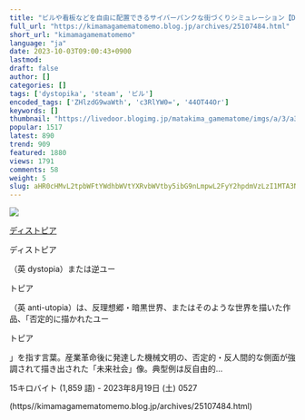 ```yaml
---
title: "ビルや看板などを自由に配置できるサイバーパンクな街づくりシミュレーション【Dystopika】Steam向けに発表 "
full_url: "https://kimamagamematomemo.blog.jp/archives/25107484.html"
short_url: "kimamagamematomemo"
language: "ja"
date: 2023-10-03T09:00:43+0900
lastmod: 
draft: false
author: []
categories: []
tags: ['dystopika', 'steam', 'ビル']
encoded_tags: ['ZHlzdG9waWth', 'c3RlYW0=', '44OT44Or']
keywords: []
thumbnail: "https://livedoor.blogimg.jp/matakima_gamematome/imgs/a/3/a33c26aa-s.jpg"
popular: 1517
latest: 890
trend: 909
featured: 1880
views: 1791
comments: 58
weight: 5
slug: aHR0cHMvL2tpbWFtYWdhbWVtYXRvbWVtby5ibG9nLmpwL2FyY2hpdmVzLzI1MTA3NDg0Lmh0bWw=
---
```


![](https://livedoor.blogimg.jp/matakima_gamematome/imgs/a/3/a33c26aa-s.jpg)

<div><a title='ディストピア' href='https//ja.wikipedia.org/wiki/%E3%83%87%E3%82%A3%E3%82%B9%E3%83%88%E3%83%94%E3%82%A2' target='_blank'><p>ディストピア</p></a> <p class='searchresult'><p>ディストピア</p>（英 dystopia）または逆ユー<p>トピア</p>（英 anti-utopia）は、反理想郷・暗黒世界、またはそのような世界を描いた作品、「否定的に描かれたユー<p>トピア</p>」を指す言葉。産業革命後に発達した機械文明の、否定的・反人間的な側面が強調されて描き出された「未来社会」像。典型例は反自由的…</p> <p class='mw-search-result-data'>15キロバイト (1,859 語) - 2023年8月19日 (土) 0527</p></div>

(https//kimamagamematomemo.blog.jp/archives/25107484.html)
